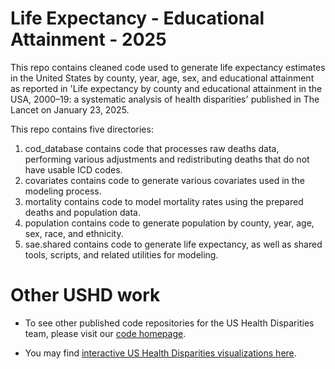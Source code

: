 # Life Expectancy - Educational Attainment - 2025

This repo contains cleaned code used to generate life expectancy estimates in the United States by county, year, age, sex, and educational attainment as reported in 'Life expectancy by county and educational attainment in the USA, 2000–19: a systematic analysis of health disparities' published in The Lancet on January 23, 2025. 

This repo contains five directories:

1) cod_database contains code that processes raw deaths data, performing various adjustments and redistributing deaths that do not have usable ICD codes. 
2) covariates contains code to generate various covariates used in the modeling process.
3) mortality contains code to model mortality rates using the prepared deaths and population data.
4) population contains code to generate population by county, year, age, sex, race, and ethnicity.
5) sae.shared contains code to generate life expectancy, as well as shared tools, scripts, and related utilities for modeling.

# Other USHD work

* To see other published code repositories for the US Health Disparities team, please visit our [code homepage](https://github.com/ihmeuw/USHD/tree/main).

* You may find [interactive US Health Disparities visualizations here](https://vizhub.healthdata.org/subnational/usa).
